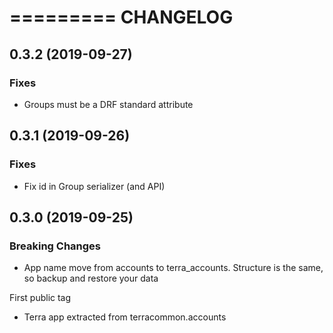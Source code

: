 =========
CHANGELOG
=========

0.3.2      (2019-09-27)
-----------------------

### Fixes

* Groups must be a DRF standard attribute


0.3.1      (2019-09-26)
-----------------------

### Fixes

* Fix id in Group serializer (and API)


0.3.0      (2019-09-25)
-----------------------

### Breaking Changes

* App name move from accounts to terra_accounts. Structure is the same, so backup and restore your data

First public tag

* Terra app extracted from terracommon.accounts
